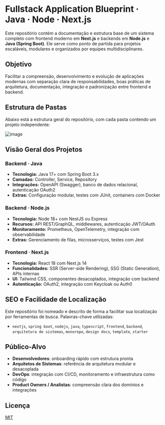 # Fullstack Application Blueprint · Java · Node · Next.js

Este repositório contém a documentação e estrutura base de um sistema completo com frontend moderno em **Next.js** e backends em **Node.js** e **Java (Spring Boot)**. Ele serve como ponto de partida para projetos escaláveis, modulares e organizados por equipes multidisciplinares.

## Objetivo

Facilitar a compreensão, desenvolvimento e evolução de aplicações modernas com separação clara de responsabilidades, boas práticas de arquitetura, documentação, integração e padronização entre frontend e backend.

## Estrutura de Pastas

Abaixo está a estrutura geral do repositório, com cada pasta contendo um projeto independente:

![image](https://github.com/user-attachments/assets/2fed4588-f4e8-423c-916a-5967877a855e)

## Visão Geral dos Projetos

### Backend · Java

- **Tecnologia:** Java 17+ com Spring Boot 3.x
- **Camadas:** Controller, Service, Repository
- **Integrações:** OpenAPI (Swagger), banco de dados relacional, autenticação OAuth2
- **Extras:** Configuração modular, testes com JUnit, containers com Docker

### Backend · Node.js

- **Tecnologia:** Node 18+ com NestJS ou Express
- **Recursos:** API REST/GraphQL, middlewares, autenticação JWT/OAuth
- **Monitoramento:** Prometheus, OpenTelemetry, integração com observabilidade
- **Extras:** Gerenciamento de filas, microsserviços, testes com Jest

### Frontend · Next.js

- **Tecnologia:** React 18 com Next.js 14
- **Funcionalidades:** SSR (Server-side Rendering), SSG (Static Generation), APIs internas
- **UI:** Tailwind CSS, componentes desacoplados, integração com backend
- **Autenticação:** OAuth2, integração com Keycloak ou Auth0

## SEO e Facilidade de Localização

Este repositório foi nomeado e descrito de forma a facilitar sua localização por ferramentas de busca. Palavras-chave utilizadas:

- `nextjs`, `spring boot`, `nodejs`, `java`, `typescript`, `frontend`, `backend`, `arquitetura de sistemas`, `monorepo`, `design docs`, `template`, `starter`

## Público-Alvo

- **Desenvolvedores**: onboarding rápido com estrutura pronta
- **Arquitetos de Sistemas**: referência de arquitetura modular e desacoplada
- **DevOps**: integração com CI/CD, monitoramento e infraestrutura como código
- **Product Owners / Analistas**: compreensão clara dos domínios e integrações

## Licença

[MIT](./LICENSE)
